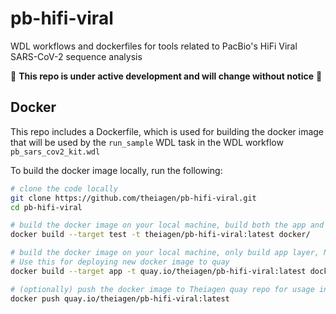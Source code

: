 # pb-hifi-viral

WDL workflows and dockerfiles for tools related to PacBio's HiFi Viral SARS-CoV-2 sequence analysis

:rotating_light: **This repo is under active development and will change without notice** :rotating_light:

## Docker

This repo includes a Dockerfile, which is used for building the docker image that will be used by the `run_sample` WDL task in the WDL workflow `pb_sars_cov2_kit.wdl`

To build the docker image locally, run the following:

```bash
# clone the code locally
git clone https://github.com/theiagen/pb-hifi-viral.git
cd pb-hifi-viral

# build the docker image on your local machine, build both the app and test layer
docker build --target test -t theiagen/pb-hifi-viral:latest docker/

# build the docker image on your local machine, only build app layer, NOT test layer
# Use this for deploying new docker image to quay
docker build --target app -t quay.io/theiagen/pb-hifi-viral:latest docker/

# (optionally) push the docker image to Theiagen quay repo for usage in Terra
docker push quay.io/theiagen/pb-hifi-viral:latest
```
